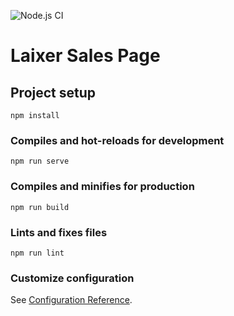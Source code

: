 ![Node.js CI](https://github.com/Laixer/LaixerSalesPage/workflows/Node.js%20CI/badge.svg?branch=master)

# Laixer Sales Page

## Project setup
```
npm install
```

### Compiles and hot-reloads for development
```
npm run serve
```

### Compiles and minifies for production
```
npm run build
```

### Lints and fixes files
```
npm run lint
```

### Customize configuration
See [Configuration Reference](https://cli.vuejs.org/config/).
